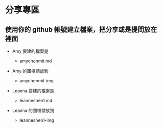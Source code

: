 # 分享專區

## 使用你的 github 帳號建立檔案，把分享或是提問放在裡面
- Amy 要建的檔案是
    - amychenmit.md
- Amy 的圖檔請放到
    - amychenmit-img
    
    
- Leanna 要建的檔案是
    - leanneshen1.md
- Leanna 的圖檔請放到
    - leanneshen1-img

